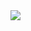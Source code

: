 <img src="https://capsule-render.vercel.app/api?type=waving&color=auto&height=300&section=header&text=Welcome:)&fontSize=90&desc=RIN-1011%20GitHub%20Profile&descAlign=60&descAlignY=65" />

